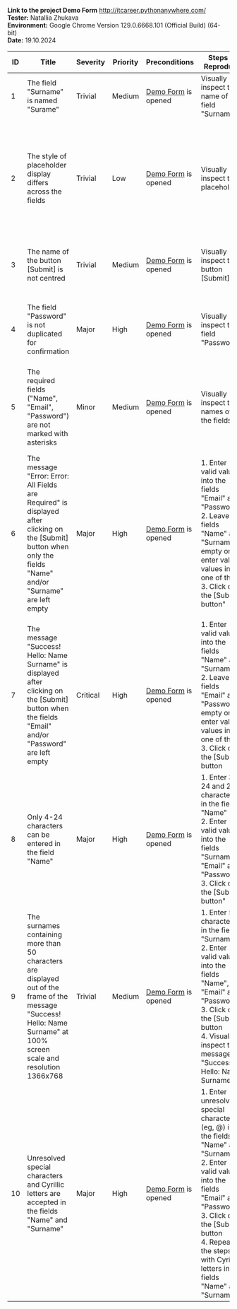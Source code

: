 **Link to the project Demo Form**	http://itcareer.pythonanywhere.com/  
**Tester:**	Natallia Zhukava  
**Environment:**	Google Chrome Version 129.0.6668.101 (Official Build) (64-bit)  
**Date:**	19.10.2024

ID | Title |	Severity |	Priority |	Preconditions |	Steps to Reproduce |	Expected Result |	Actual Result |	Attachment
-- | ----- | --------- | --------- | -------------- | ------------------ | ---------------- | ------------- | ----------
1 |	The field "Surname" is named "Surame" |	Trivial |	Medium |	[Demo Form](http://itcareer.pythonanywhere.com//) is opened |	Visually inspect the name of the field "Surname" |	The field is named "Surname" |	The field is named "Surame" | [Link](https://drive.google.com/file/d/1mAv-Gn6s00urozjIXzyjyaRECJMffyE_/view?usp=drive_link)
2 |	The style of placeholder display differs across the fields |	Trivial |	Low |	[Demo Form](http://itcareer.pythonanywhere.com//) is opened |	Visually inspect the placeholders | The placeholders are displayed as:<br>Enter your name<br>Enter your surname<br>Enter your email<br>Enter your password | The placeholders are displayed as:<br>Name?<br>Surname?<br>Your email  address.<br>Enter a password. | [Link](https://drive.google.com/file/d/16-mifT0_eVd41yyYn4Ha_-j0tVAcR-oR/view?usp=drive_link)
3 |	The name of the button [Submit] is not centred |	Trivial |	Medium |	[Demo Form](http://itcareer.pythonanywhere.com//) is opened |	Visually inspect the button [Submit] |	The writing "Submit" is centered |	The position of the writing "Submit" is padding-left:30px |	[Link](https://drive.google.com/file/d/17lY5rEKEvuk_NiB00mAxEzsBZEkt5PWo/view?usp=drive_link)
4 |	The field "Password" is not duplicated for confirmation |	Major |	High |	[Demo Form](http://itcareer.pythonanywhere.com//) is opened |	Visually inspect the field "Password" |	The field "Password" is  duplicated as "Password" and "Confirm password" |	The field "Password" is not duplicated |	[Link](https://drive.google.com/file/d/16wNqV_8YFK1s2WcZC2vMR0k04G6gYpzf/view?usp=drive_link)
5 |	The required fields ("Name", "Email", "Password") are not marked with asterisks |	Minor |	Medium |	[Demo Form](http://itcareer.pythonanywhere.com//) is opened |	Visually inspect the names of the fields |	The required fields are marked with asterisks |	The required fields are not marked with asterisks |	[Link](https://drive.google.com/file/d/1OStpnbXVGgwU2beH7Nf0E8TAcsQnJnyV/view?usp=drive_link)
6 |	The message "Error: Error: All Fields are Required" is displayed after clicking on the [Submit] button when only the fields "Name" and/or "Surname" are left empty |	Major |	High |	[Demo Form](http://itcareer.pythonanywhere.com//) is opened | 1. Enter valid values into the fields "Email" and "Password"<br>2. Leave the fields "Name" and "Surname" empty or enter valid values into one of them<br>3. Click on the [Submit] button" |	**If the field "Name"" is empty:** the field "Name" has a red frame; the message “This field is required” is displayed.<br>**If only the field "Surname" is empty:** the message "Success! Hello: Name" is displayed |	The message "Error: Error: All Fields are Required" is displayed |	[Link](https://drive.google.com/file/d/1jPK8jgvR3M6MHsR65INAboWpBdRJQKVV/view?usp=drive_link)
7 |	The message "Success! Hello: Name Surname" is displayed after clicking on the [Submit] button when the fields "Email" and/or "Password" are left empty |	Critical |	High |	[Demo Form](http://itcareer.pythonanywhere.com//) is opened |	1. Enter valid values into the fields "Name" and "Surname"<br>2. Leave the fields  "Email" and "Password" empty or enter valid values into one of them<br>3. Click on the [Submit] button |	The field "Email" and/or "Password" has a red frame; the message “This field is required” is displayed |	The message "Success! Hello: Name Surname" is displayed |	[Link](https://drive.google.com/file/d/1EPCQcmD6vMekVH_l_kJoS796uS7W9vDU/view?usp=drive_link)
8 |	Only 4-24 characters can be entered in the field "Name" |	Major |	High |	[Demo Form](http://itcareer.pythonanywhere.com//) is opened |1. Enter 3, 4, 24 and 25 characters in the field "Name"<br>2. Enter valid values into the fields "Surname", "Email" and "Password"<br>3. Click on the [Submit] button" |	2-256 characters can be entered |	Only 4-24 characters can be entered |	[Link](https://drive.google.com/file/d/1mp0MIlx6S6BYYDONTt1w474XkrnwdKXD/view?usp=drive_link)
9 |	The surnames containing more than 50 characters are displayed out of the frame of the message "Success! Hello: Name Surname" at 100% screen scale and resolution 1366х768 |	Trivial |	Medium |	[Demo Form](http://itcareer.pythonanywhere.com//) is opened | 1. Enter 51 characters in the field "Surname"<br>2. Enter valid values into the fields "Name", "Email" and "Password"<br>3. Click on the [Submit] button<br>4. Visually inspect the message "Success! Hello: Name Surname" |	The surname is displayed within the frame of the message |	The surname is displayed out of the frame of the message |	[Link](https://drive.google.com/file/d/1yYJZG03rCNct0QNIN5j6vVvOjC1jpbiP/view?usp=drive_link)
10 |	Unresolved special characters and Cyrillic letters are accepted in the fields "Name" and "Surname" |	Major |	High |	[Demo Form](http://itcareer.pythonanywhere.com//) is opened |	1. Enter unresolved special characters (eg, @) in the fields "Name" and "Surname"<br>2. Enter valid values into the fields "Email" and "Password"<br>3. Click on the [Submit] button<br>4. Repeat the steps with Cyrillic letters in the fields "Name" and "Surname" |	The fields "Email" and "Surname" have a red frame; the message "You have entered invalid characters" is displayed |	The message "Success! Hello: Name Surname" is displayed |	[Link](https://drive.google.com/file/d/184QETrAM1P2ZiO4Y5gFCTnqEy0BShirh/view?usp=drive_link)
